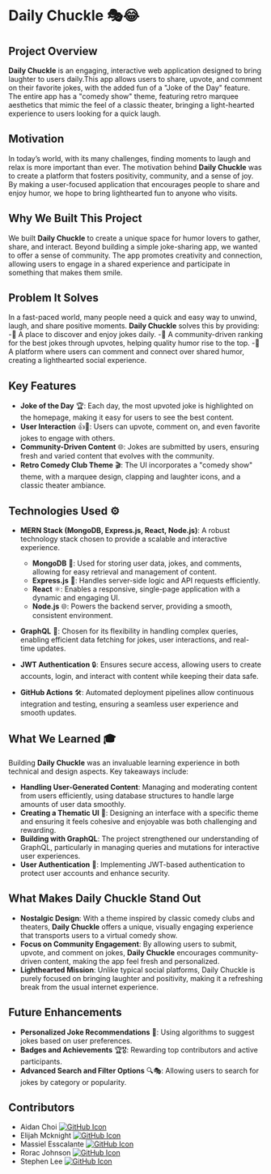 # **Daily Chuckle** 🎭😂

## **Project Overview**

**Daily Chuckle** is an engaging, interactive web application designed to bring laughter to users daily.This app allows users to share, upvote, and comment on their favorite jokes, with the added fun of a "Joke of the Day" feature. The entire app has a "comedy show" theme, featuring retro marquee aesthetics that mimic the feel of a classic theater, bringing a light-hearted experience to users looking for a quick laugh.

## **Motivation**

In today’s world, with its many challenges, finding moments to laugh and relax is more important than ever. The motivation behind **Daily Chuckle** was to create a platform that fosters positivity, community, and a sense of joy. By making a user-focused application that encourages people to share and enjoy humor, we hope to bring lighthearted fun to anyone who visits. 

## **Why We Built This Project**

We built **Daily Chuckle** to create a unique space for humor lovers to gather, share, and interact. Beyond building a simple joke-sharing app, we wanted to offer a sense of community. The app promotes creativity and connection, allowing users to engage in a shared experience and participate in something that makes them smile.

## **Problem It Solves**

In a fast-paced world, many people need a quick and easy way to unwind, laugh, and share positive moments. **Daily Chuckle** solves this by providing:
-🎤 A place to discover and enjoy jokes daily.
-🎉 A community-driven ranking for the best jokes through upvotes, helping quality humor rise to the top.
-🤝 A platform where users can comment and connect over shared humor, creating a lighthearted social experience.

## **Key Features**

- **Joke of the Day** 🏆: Each day, the most upvoted joke is highlighted on the homepage, making it easy for users to see the best content.
- **User Interaction** 👍💬: Users can upvote, comment on, and even favorite jokes to engage with others.
- **Community-Driven Content** 🌐: Jokes are submitted by users, ensuring fresh and varied content that evolves with the community.
- **Retro Comedy Club Theme** 🎬: The UI incorporates a "comedy show" theme, with a marquee design, clapping and laughter icons, and a classic theater ambiance.

## **Technologies Used** ⚙️

- **MERN Stack (MongoDB, Express.js, React, Node.js)**: A robust technology stack chosen to provide a scalable and interactive experience.
  - **MongoDB** 🍃: Used for storing user data, jokes, and comments, allowing for easy retrieval and management of content.
  - **Express.js** 🚀: Handles server-side logic and API requests efficiently.
  - **React** ⚛️: Enables a responsive, single-page application with a dynamic and engaging UI.
  - **Node.js** 🌐: Powers the backend server, providing a smooth, consistent environment.

- **GraphQL** 🔗: Chosen for its flexibility in handling complex queries, enabling efficient data fetching for jokes, user interactions, and real-time updates.

- **JWT Authentication** 🔒: Ensures secure access, allowing users to create accounts, login, and interact with content while keeping their data safe.

- **GitHub Actions** 🛠️: Automated deployment pipelines allow continuous integration and testing, ensuring a seamless user experience and smooth updates.

## **What We Learned** 🎓

Building **Daily Chuckle** was an invaluable learning experience in both technical and design aspects. Key takeaways include:

- **Handling User-Generated Content**: Managing and moderating content from users efficiently, using database structures to handle large amounts of user data smoothly.
- **Creating a Thematic UI** 🎨: Designing an interface with a specific theme and ensuring it feels cohesive and enjoyable was both challenging and rewarding.
- **Building with GraphQL**: The project strengthened our understanding of GraphQL, particularly in managing queries and mutations for interactive user experiences.
- **User Authentication** 🔑: Implementing JWT-based authentication to protect user accounts and enhance security.

## **What Makes Daily Chuckle Stand Out**

- **Nostalgic Design**: With a theme inspired by classic comedy clubs and theaters, **Daily Chuckle** offers a unique, visually engaging experience that transports users to a virtual comedy show.
- **Focus on Community Engagement**: By allowing users to submit, upvote, and comment on jokes, **Daily Chuckle** encourages community-driven content, making the app feel fresh and personalized.
- **Lighthearted Mission**: Unlike typical social platforms, Daily Chuckle is purely focused on bringing laughter and positivity, making it a refreshing break from the usual internet experience.

## **Future Enhancements**

- **Personalized Joke Recommendations** 🎯: Using algorithms to suggest jokes based on user preferences.
- **Badges and Achievements** 🏆🎖️: Rewarding top contributors and active participants.
- **Advanced Search and Filter Options** 🔍🎭: Allowing users to search for jokes by category or popularity.

## **Contributors**

- Aidan Choi <a href="https://github.com/achoi2k20" title="Visit GitHub Profile"><img src="https://img.icons8.com/material-outlined/24/000000/github.png" alt="GitHub Icon"/></a>
- Elijah Mcknight <a href="https://github.com/Elimck11" title="Visit GitHub Profile"><img src="https://img.icons8.com/material-outlined/24/000000/github.png" alt="GitHub Icon"/></a>
- Massiel Esscalante <a href="https://github.com/MassiEscalante" title="Visit GitHub Profile"><img src="https://img.icons8.com/material-outlined/24/000000/github.png" alt="GitHub Icon"/></a>
- Rorac Johnson <a href="https://github.com/RoracJ/RoracJ" title="Visit GitHub Profile"><img src="https://img.icons8.com/material-outlined/24/000000/github.png" alt="GitHub Icon"/></a>
- Stephen Lee <a href="https://github.com/leestephen0320" title="Visit GitHub Profile"><img src="https://img.icons8.com/material-outlined/24/000000/github.png" alt="GitHub Icon"/></a>




